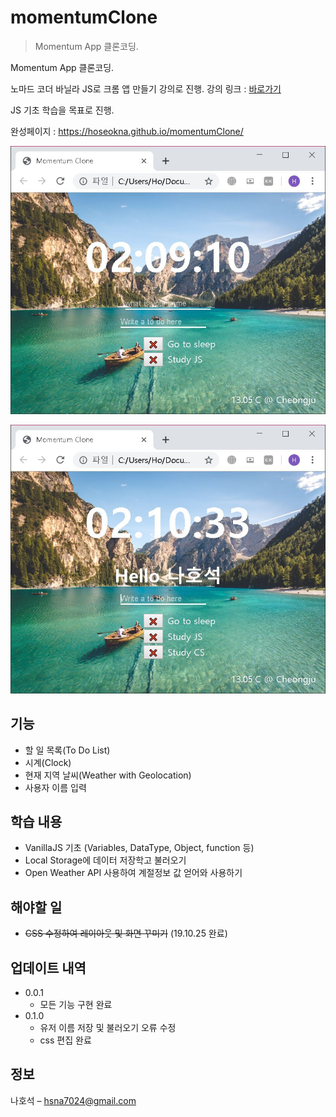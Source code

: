 # momentumClone
> Momentum App 클론코딩.

Momentum App 클론코딩.

노마드 코더 바닐라 JS로 크롬 앱 만들기 강의로 진행. 강의 링크 : [바로가기](https://academy.nomadcoders.co/p/javascript-basics-for-absolute-beginners-kr)

JS 기초 학습을 목표로 진행.

완성페이지 : https://hoseokna.github.io/momentumClone/

![캡처사진1](./introduction1.JPG)

![캡처사진2](./introduction2.JPG)

## 기능
* 할 일 목록(To Do List)
* 시계(Clock)
* 현재 지역 날씨(Weather with Geolocation)
* 사용자 이름 입력

## 학습 내용
* VanillaJS 기초 (Variables, DataType, Object, function 등)
* Local Storage에 데이터 저장학고 불러오기
* Open Weather API 사용하여 계절정보 값 얻어와 사용하기

## 해야할 일
* ~~CSS 수정하여 레이아웃 및 화면 꾸미기~~ (19.10.25 완료)

## 업데이트 내역

* 0.0.1
    * 모든 기능 구현 완료
* 0.1.0
    * 유저 이름 저장 및 불러오기 오류 수정
    * css 편집 완료

## 정보

나호석 – hsna7024@gmail.com
